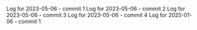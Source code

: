 Log for 2023-05-06 - commit 1
Log for 2023-05-06 - commit 2
Log for 2023-05-06 - commit 3
Log for 2023-05-06 - commit 4
Log for 2025-01-06 - commit 1
